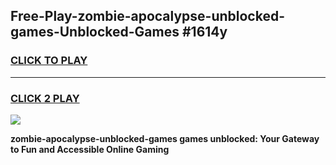 
## Free-Play-zombie-apocalypse-unblocked-games-Unblocked-Games #1614y
<h3>
<a href="https://news.freeplayer.one?title=zombie-apocalypse-unblocked-games&ref=8M">CLICK TO PLAY</a></h3>
<hr>

<h3>
<a href="https://news.freeplayer.one?title=zombie-apocalypse-unblocked-games&ref=8M">CLICK 2 PLAY</a>
  
</h3>

<a href="https://news.freeplayer.one?title=zombie-apocalypse-unblocked-games&ref=8M"><img src="https://clearcache.store/games.png"></a>


**zombie-apocalypse-unblocked-games games unblocked: Your Gateway to Fun and Accessible Online Gaming**
